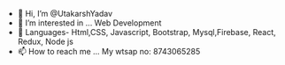 - 👋 Hi, I’m @UtakarshYadav
- 👀 I’m interested in ... Web Development
- 💞️ Languages- Html,CSS, Javascript, Bootstrap, Mysql,Firebase, React, Redux, Node js
- 📫 How to reach me ... My wtsap no: 8743065285

<!---
UtakarshYadav/UtakarshYadav is a ✨ special ✨ repository because its `README.md` (this file) appears on your GitHub profile.
You can click the Preview link to take a look at your changes.
--->
